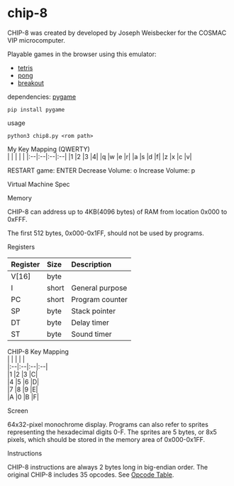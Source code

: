# chip-8


CHIP-8 was created by developed by Joseph Weisbecker for the COSMAC VIP microcomputer.

Playable games in the browser using this emulator: 
- [tetris](https://larmstrong.itch.io/tetris)
- [pong](https://larmstrong.itch.io/pong)
- [breakout](https://larmstrong.itch.io/breakout)

dependencies: [pygame](https://pypi.org/project/pygame/)
```console
pip install pygame
```

usage
```console
python3 chip8.py <rom path>
```

My Key Mapping (QWERTY)          
| | | | |
|:--|:--|:--|:--|
|1	|2	|3	|4|
|q	|w	|e	|r|
|a	|s	|d	|f|
|z	|x	|c	|v|

RESTART game: ENTER
Decrease Volume: o
Increase Volume: p


Virtual Machine Spec


Memory

CHIP-8 can address up to 4KB(4096 bytes) of RAM from location 0x000 to 0xFFF.

The first 512 bytes, 0x000-0x1FF, should not be used by programs.


Registers

|Register| Size|Description|
|:-------|:-------|:-------|
|V[16]	|byte|	|General purpose|
|I	|short	|General purpose|
|PC	|short	|Program counter|
|SP	|byte	|Stack pointer|
|DT	|byte	|Delay timer|
|ST	|byte	|Sound timer|


CHIP-8 Key Mapping              
| | | | |               
|:--|:--|:--|:--|      
|1	|2	|3	|C|      
|4	|5	|6	|D|        
|7	|8	|9	|E|         
|A	|0	|B	|F|         


Screen

64x32-pixel monochrome display.
Programs can also refer to sprites representing the hexadecimal digits 0-F.
The sprites are 5 bytes, or 8x5 pixels, which should be stored in the memory area of 0x000-0x1FF.


Instructions

CHIP-8 instructions are always 2 bytes long in big-endian order. The original CHIP-8 includes 35 opcodes.
See [Opcode Table](https://en.wikipedia.org/wiki/CHIP-8#Opcode_table).
